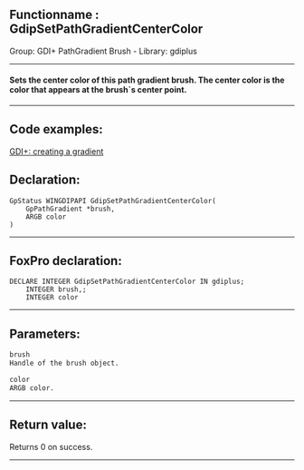 <link rel="stylesheet" type="text/css" href="../../css/win32api.css">  
<link rel="stylesheet" href="https://cdnjs.cloudflare.com/ajax/libs/font-awesome/4.7.0/css/font-awesome.min.css">

## Functionname : GdipSetPathGradientCenterColor
Group: GDI+ PathGradient Brush - Library: gdiplus    
***  


#### Sets the center color of this path gradient brush. The center color is the color that appears at the brush`s center point.
***  


## Code examples:
[GDI+: creating a gradient](../../samples/sample_596.md)  

## Declaration:
```foxpro  
GpStatus WINGDIPAPI GdipSetPathGradientCenterColor(
	GpPathGradient *brush,
	ARGB color
)  
```  
***  


## FoxPro declaration:
```foxpro  
DECLARE INTEGER GdipSetPathGradientCenterColor IN gdiplus;
	INTEGER brush,;
	INTEGER color  
```  
***  


## Parameters:
```txt  
brush
Handle of the brush object.

color
ARGB color.  
```  
***  


## Return value:
Returns 0 on success.  
***  

